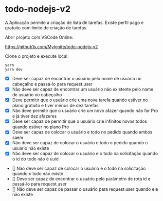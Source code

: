 # todo-nodejs-v2

A Aplicação permite a criação de lista de tarefas. Existe perfil pago e gratuito com limite de criação de tarefas.

Abrir projeto com VSCode Online:

https://github1s.com/MyIgnite/todo-nodejs-v2

Clone o projeto e execute local:</br>

`yarn` </br>
`yarn dev` </br>

- [x] Deve ser capaz de encontrar o usuário pelo nome de usuário no cabeçalho e passá-lo para request.user
- [x] Não deve ser capaz de encontrar um usuário não existente pelo nome de usuário no cabeçalho
- [x] Deve permitir que o usuário crie uma nova tarefa quando estiver no plano gratuito e tiver menos de dez tarefas
- [x] Não deve permitir que o usuário crie um novo afazer quando não for Pro e já tiver dez afazeres
- [x] Deve ser capaz de permitir que o usuário crie infinitos novos todos quando estiver no plano Pro
- [x] Deve ser capaz de colocar o usuário e todo no pedido quando ambos saem
- [x] Não deve ser capaz de colocar o usuário e todo o pedido quando o usuário não existe
- [x] Não deve ser capaz de colocar o usuário e o todo na solicitação quando o id do todo não é uuid
- [] Não deve ser capaz de colocar o usuário e o todo na solicitação quando o todo não existe
- [] Deve ser capaz de encontrar o usuário pelo parâmetro de rota id e passá-lo para request.user
- [] Não deve ser capaz de passar o usuário para request.user quando ele não existe
